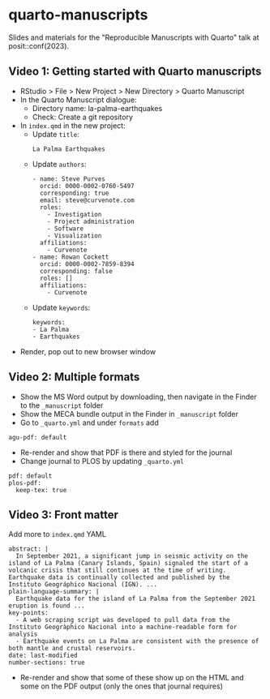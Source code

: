 # quarto-manuscripts

Slides and materials for the "Reproducible Manuscripts with Quarto" talk at posit::conf(2023).

## Video 1: Getting started with Quarto manuscripts

- RStudio > File > New Project > New Directory > Quarto Manuscript
- In the Quarto Manuscript dialogue:
  - Directory name: la-palma-earthquakes
  - Check: Create a git repository
- In `index.qmd` in the new project:
  - Update `title`: 
    ```
    La Palma Earthquakes
    ```
  - Update `authors`:
    ```
    - name: Steve Purves
      orcid: 0000-0002-0760-5497
      corresponding: true
      email: steve@curvenote.com
      roles:
        - Investigation
        - Project administration
        - Software
        - Visualization
      affiliations:
        - Curvenote
    - name: Rowan Cockett
      orcid: 0000-0002-7859-8394
      corresponding: false
      roles: []
      affiliations:
        - Curvenote
    ```
  - Update `keywords`:
    ```
    keywords:
    - La Palma
    - Earthquakes
    ```
- Render, pop out to new browser window

## Video 2: Multiple formats

- Show the MS Word output by downloading, then navigate in the Finder to the `_manuscript` folder
- Show the MECA bundle output in the Finder in `_manuscript` folder
- Go to `_quarto.yml` and under `formats` add
```
agu-pdf: default
```
- Re-render and show that PDF is there and styled for the journal
- Change journal to PLOS by updating `_quarto.yml`
```
pdf: default
plos-pdf:
  keep-tex: true    
```

## Video 3: Front matter

Add more to `index.qmd` YAML

```
abstract: |
  In September 2021, a significant jump in seismic activity on the island of La Palma (Canary Islands, Spain) signaled the start of a volcanic crisis that still continues at the time of writing. Earthquake data is continually collected and published by the Instituto Geográphico Nacional (IGN). ...
plain-language-summary: |
  Earthquake data for the island of La Palma from the September 2021 eruption is found ...
key-points:
  - A web scraping script was developed to pull data from the Instituto Geogràphico Nacional into a machine-readable form for analysis
  - Earthquake events on La Palma are consistent with the presence of both mantle and crustal reservoirs.
date: last-modified
number-sections: true
```

- Re-render and show that some of these show up on the HTML and some on the PDF output (only the ones that journal requires)

